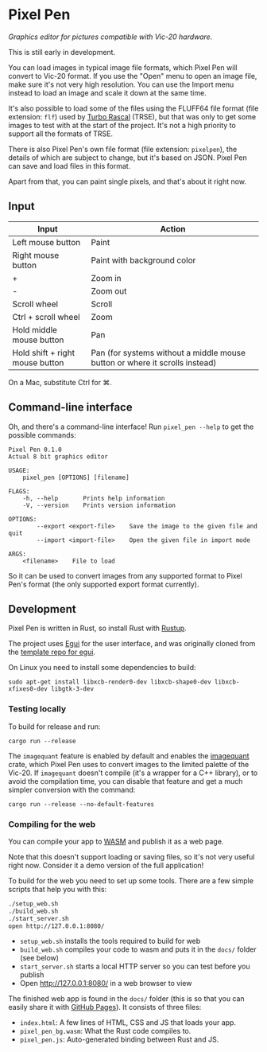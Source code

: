 # Pixel Pen

*Graphics editor for pictures compatible with Vic-20 hardware.*

This is still early in development.

You can load images in typical image file formats, which Pixel Pen will convert to Vic-20 format.
If you use the "Open" menu to open an image file, make sure it's not very high resolution. You can use the Import menu instead to load an image and scale it down at the same time.

It's also possible to load some of the files using the FLUFF64 file format (file extension: `flf`) used by [Turbo Rascal](https://lemonspawn.com/turbo-rascal-syntax-error-expected-but-begin/) (TRSE),
but that was only to get some images to test with at the start of the project. It's not a high priority to support all the formats of TRSE.

There is also Pixel Pen's own file format (file extension: `pixelpen`), the details of which are subject to change, but it's based on JSON. Pixel Pen can save and load files in this format.

Apart from that, you can paint single pixels, and that's about it right now.

## Input

| Input                               | Action
| ----------------------------------- | ---------------------------------
| Left mouse button                   | Paint
| Right mouse button                  | Paint with background color
| +                                   | Zoom in
| -                                   | Zoom out
| Scroll wheel                        | Scroll
| Ctrl + scroll wheel                 | Zoom
| Hold middle mouse button            | Pan
| Hold shift + right mouse button     | Pan (for systems without a middle mouse button or where it scrolls instead)

On a Mac, substitute Ctrl for ⌘.

## Command-line interface

Oh, and there's a command-line interface! Run `pixel_pen --help` to get the possible commands:

    Pixel Pen 0.1.0
    Actual 8 bit graphics editor

    USAGE:
        pixel_pen [OPTIONS] [filename]

    FLAGS:
        -h, --help       Prints help information
        -V, --version    Prints version information

    OPTIONS:
            --export <export-file>    Save the image to the given file and quit
            --import <import-file>    Open the given file in import mode

    ARGS:
        <filename>    File to load

So it can be used to convert images from any supported format to Pixel Pen's format (the only supported export format currently).

## Development

Pixel Pen is written in Rust, so install Rust with [Rustup](https://rustup.rs/).

The project uses [Egui](https://github.com/emilk/egui) for the user interface,
and was originally cloned from the [template repo for egui](https://github.com/emilk/egui_template/).

On Linux you need to install some dependencies to build:

    sudo apt-get install libxcb-render0-dev libxcb-shape0-dev libxcb-xfixes0-dev libgtk-3-dev

### Testing locally

To build for release and run:

    cargo run --release

The `imagequant` feature is enabled by default and enables the [imagequant](https://crates.io/crates/imagequant) crate, which Pixel Pen uses to convert images to the limited palette of the Vic-20.
If `imagequant` doesn't compile (it's a wrapper for a C++ library), or to avoid the compilation time, you can disable that feature and get a much simpler conversion with the command:

    cargo run --release --no-default-features

### Compiling for the web

You can compile your app to [WASM](https://en.wikipedia.org/wiki/WebAssembly) and publish it as a web page.

Note that this doesn't support loading or saving files, so it's not very useful right now. Consider it a demo version of the full application!

To build for the web you need to set up some tools. There are a few simple scripts that help you with this:

``` sh
./setup_web.sh
./build_web.sh
./start_server.sh
open http://127.0.0.1:8080/
```

* `setup_web.sh` installs the tools required to build for web
* `build_web.sh` compiles your code to wasm and puts it in the `docs/` folder (see below)
* `start_server.sh` starts a local HTTP server so you can test before you publish
* Open http://127.0.0.1:8080/ in a web browser to view

The finished web app is found in the `docs/` folder (this is so that you can easily share it with [GitHub Pages](https://docs.github.com/en/free-pro-team@latest/github/working-with-github-pages/configuring-a-publishing-source-for-your-github-pages-site)). It consists of three files:

* `index.html`: A few lines of HTML, CSS and JS that loads your app.
* `pixel_pen_bg.wasm`: What the Rust code compiles to.
* `pixel_pen.js`: Auto-generated binding between Rust and JS.
